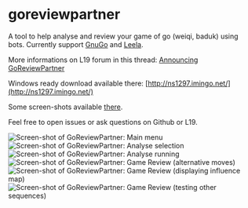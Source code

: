 # goreviewpartner
A tool to help analyse and review your game of go (weiqi, baduk) using bots. Currently support [GnuGo](www.gnu.org/software/gnugo) and [Leela](https://www.sjeng.org/leela.html).

More informations on L19 forum in this thread: [Announcing GoReviewPartner](https://lifein19x19.com/forum/viewtopic.php?f=9&t=14050)

Windows ready download available there: [http://ns1297.imingo.net/](http://ns1297.imingo.net/)

Some screen-shots available [there](http://ns1297.imingo.net/screen-shots/).

Feel free to open issues or ask questions on Github or L19.

![Screen-shot of GoReviewPartner: Main menu](http://ns1297.imingo.net/screen-shots/screen-shot000.png "Screen-shot of GoReviewPartner: Main menu")
![Screen-shot of GoReviewPartner: Analyse selection](http://ns1297.imingo.net/screen-shots/screen-shot001.png "Screen-shot of GoReviewPartner: Analyse selection")
![Screen-shot of GoReviewPartner: Analyse running](http://ns1297.imingo.net/screen-shots/screen-shot002.png "Screen-shot of GoReviewPartner: Analyse running")
![Screen-shot of GoReviewPartner: Game Review (alternative moves)](http://ns1297.imingo.net/screen-shots/screen-shot003.png "Screen-shot of GoReviewPartner: Game Review (alternative moves)")
![Screen-shot of GoReviewPartner: Game Review (displaying influence map)](http://ns1297.imingo.net/screen-shots/screen-shot004.png "Screen-shot of GoReviewPartner: Game Review (displaying influence map)")
![Screen-shot of GoReviewPartner: Game Review (testing other sequences)](http://ns1297.imingo.net/screen-shots/screen-shot005.png "Screen-shot of GoReviewPartner: Game Review (testing other sequences)")
